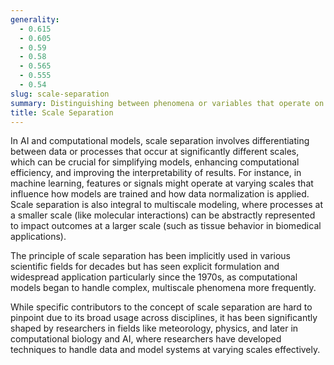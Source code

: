 ```yaml
---
generality:
  - 0.615
  - 0.605
  - 0.59
  - 0.58
  - 0.565
  - 0.555
  - 0.54
slug: scale-separation
summary: Distinguishing between phenomena or variables that operate on distinctly different magnitudes, time scales, or spatial dimensions.
title: Scale Separation
---
```


In AI and computational models, scale separation involves differentiating between data or processes that occur at significantly different scales, which can be crucial for simplifying models, enhancing computational efficiency, and improving the interpretability of results. For instance, in machine learning, features or signals might operate at varying scales that influence how models are trained and how data normalization is applied. Scale separation is also integral to multiscale modeling, where processes at a smaller scale (like molecular interactions) can be abstractly represented to impact outcomes at a larger scale (such as tissue behavior in biomedical applications).

The principle of scale separation has been implicitly used in various scientific fields for decades but has seen explicit formulation and widespread application particularly since the 1970s, as computational models began to handle complex, multiscale phenomena more frequently.

While specific contributors to the concept of scale separation are hard to pinpoint due to its broad usage across disciplines, it has been significantly shaped by researchers in fields like meteorology, physics, and later in computational biology and AI, where researchers have developed techniques to handle data and model systems at varying scales effectively.
